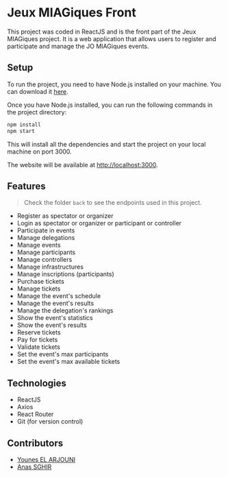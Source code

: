 # Jeux MIAGiques Front

This project was coded in ReactJS and is the front part of the Jeux MIAGiques project. It is a web application that allows users to register and participate and manage the JO MIAGiques events.

## Setup

To run the project, you need to have Node.js installed on your machine. You can download it [here](https://nodejs.org/en/).

Once you have Node.js installed, you can run the following commands in the project directory:

```bash
npm install
npm start
```

This will install all the dependencies and start the project on your local machine on port 3000.

The website will be available at [http://localhost:3000](http://localhost:3000).

## Features

> Check the folder `back` to see the endpoints used in this project.

- Register as spectator or organizer
- Login as spectator or organizer or participant or controller
- Participate in events
- Manage delegations
- Manage events
- Manage participants
- Manage controllers
- Manage infrastructures
- Manage inscriptions (participants)
- Purchase tickets
- Manage tickets
- Manage the event's schedule
- Manage the event's results
- Manage the delegation's rankings
- Show the event's statistics
- Show the event's results
- Reserve tickets
- Pay for tickets
- Validate tickets
- Set the event's max participants
- Set the event's max available tickets

## Technologies

- ReactJS
- Axios
- React Router
- Git (for version control)

## Contributors

- [Younes EL ARJOUNI](https://github.com/younest9)
- [Anas SGHIR](https://github.com/ITSsghir)